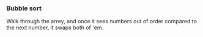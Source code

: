 ### Bubble sort<br>
Walk through the arrey, and once it sees numbers out of order compared to the next number, it swaps both of 'em.

